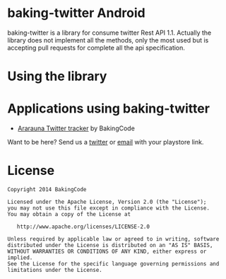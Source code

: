 baking-twitter Android
=================

baking-twitter is a library for consume twitter Rest API 1.1. Actually the library does not implement all the methods, only the most used but is accepting pull requests for complete all the api specification.


Using the library
================


Applications using baking-twitter
================

* [Ararauna Twitter tracker](https://play.google.com/store/apps/details?id=bakingcode.tweedb) by BakingCode

Want to be here? Send us a [twitter](https://twitter.com/bakingcode) or [email](mailto:info@bakingcode.com) with your playstore link.


License
=======

    Copyright 2014 BakingCode

    Licensed under the Apache License, Version 2.0 (the "License");
    you may not use this file except in compliance with the License.
    You may obtain a copy of the License at

       http://www.apache.org/licenses/LICENSE-2.0

    Unless required by applicable law or agreed to in writing, software
    distributed under the License is distributed on an "AS IS" BASIS,
    WITHOUT WARRANTIES OR CONDITIONS OF ANY KIND, either express or implied.
    See the License for the specific language governing permissions and
    limitations under the License.
